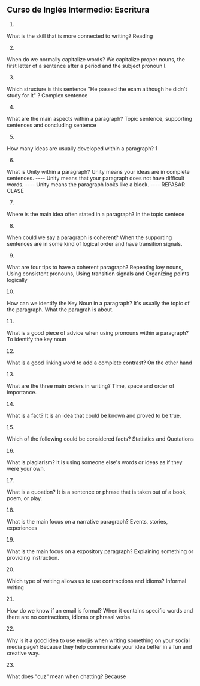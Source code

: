## Curso de Inglés Intermedio: Escritura
1.
What is the skill that is more connected to writing?
Reading

2.
When do we normally capitalize words?
We capitalize proper nouns, the first letter of a sentence after a period and the subject pronoun I.

3.
Which structure is this sentence "He passed the exam although he didn't study for it" ?
Complex sentence

4.
What are the main aspects within a paragraph?
Topic sentence, supporting sentences and concluding sentence

5.
How many ideas are usually developed within a paragraph?
1

6.
What is Unity within a paragraph?
Unity means your ideas are in complete sentences.  ---- 
Unity means that your paragraph does not have difficult words. ---- 
Unity means the paragraph looks like a block. ----
REPASAR CLASE

7.
Where is the main idea often stated in a paragraph?
In the topic sentece

8.
When could we say a paragraph is coherent?
When the supporting sentences are in some kind of logical order and have transition signals.

9.
What are four tips to have a coherent paragraph?
Repeating key nouns, Using consistent pronouns, Using transition signals and Organizing points logically

10.
How can we identify the Key Noun in a paragraph?
It's usually the topic of the paragraph. What the paragrah is about.

11.
What is a good piece of advice when using pronouns within a paragraph?
To identify the key noun

12.
What is a good linking word to add a complete contrast?
On the other hand

13.
What are the three main orders in writing?
Time, space and order of importance.

14.
What is a fact?
It is an idea that could be known and proved to be true.

15.
Which of the following could be considered facts?
Statistics and Quotations

16.
What is plagiarism?
It is using someone else's words or ideas as if they were your own.

17.
What is a quoation?
It is a sentence or phrase that is taken out of a book, poem, or play.

18.
What is the main focus on a narrative paragraph?
Events, stories, experiences

19.
What is the main focus on a expository paragraph?
Explaining something or providing instruction.

20.
Which type of writing allows us to use contractions and idioms?
Informal writing

21.
How do we know if an email is formal?
When it contains specific words and there are no contractions, idioms or phrasal verbs.

22.
Why is it a good idea to use emojis when writing something on your social media page?
Because they help communicate your idea better in a fun and creative way.

23.
What does "cuz" mean when chatting?
Because